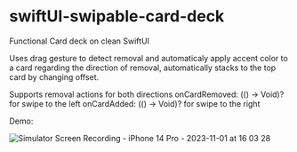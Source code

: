 # swiftUI-swipable-card-deck

Functional Card deck on clean SwiftUI 

Uses drag gesture to detect removal and automaticaly apply accent color to a card regarding the direction of removal, automatically stacks to the top card by changing offset.

Supports removal actions for both directions
onCardRemoved: (() -> Void)? for swipe to the left
onCardAdded: (() -> Void)? for swipe to the right

Demo:


![Simulator Screen Recording - iPhone 14 Pro - 2023-11-01 at 16 03 28](https://github.com/tonyfalkovskiy/swiftUI-swipable-card-deck/assets/60240721/d3853cbb-eb2c-4755-a21a-d19423f26082)


